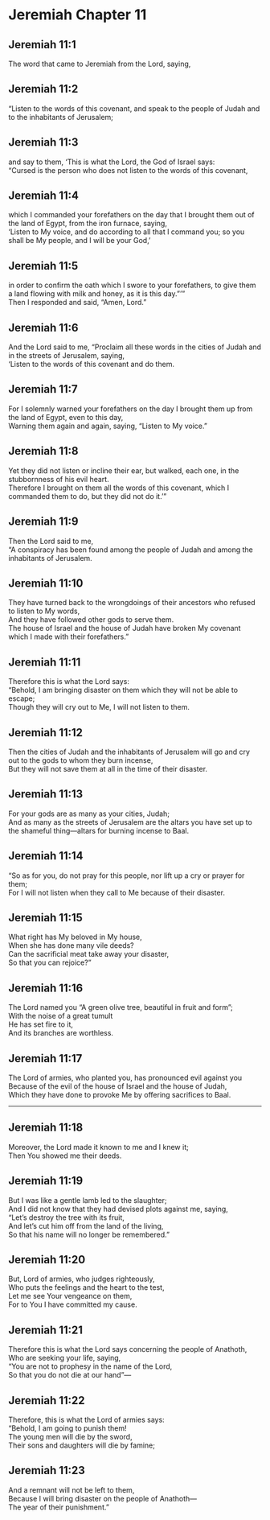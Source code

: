 # Jeremiah Chapter 11

## Jeremiah 11:1  
The word that came to Jeremiah from the Lord, saying,

## Jeremiah 11:2  
“Listen to the words of this covenant, and speak to the people of Judah and to the inhabitants of Jerusalem;

## Jeremiah 11:3  
and say to them, ‘This is what the Lord, the God of Israel says:  
“Cursed is the person who does not listen to the words of this covenant,

## Jeremiah 11:4  
which I commanded your forefathers on the day that I brought them out of the land of Egypt, from the iron furnace, saying,  
‘Listen to My voice, and do according to all that I command you; so you shall be My people, and I will be your God,’

## Jeremiah 11:5  
in order to confirm the oath which I swore to your forefathers, to give them a land flowing with milk and honey, as it is this day.”’”  
Then I responded and said, “Amen, Lord.”

## Jeremiah 11:6  
And the Lord said to me, “Proclaim all these words in the cities of Judah and in the streets of Jerusalem, saying,  
‘Listen to the words of this covenant and do them.

## Jeremiah 11:7  
For I solemnly warned your forefathers on the day I brought them up from the land of Egypt, even to this day,  
Warning them again and again, saying, “Listen to My voice.”

## Jeremiah 11:8  
Yet they did not listen or incline their ear, but walked, each one, in the stubbornness of his evil heart.  
Therefore I brought on them all the words of this covenant, which I commanded them to do, but they did not do it.’”

## Jeremiah 11:9  
Then the Lord said to me,  
“A conspiracy has been found among the people of Judah and among the inhabitants of Jerusalem.

## Jeremiah 11:10  
They have turned back to the wrongdoings of their ancestors who refused to listen to My words,  
And they have followed other gods to serve them.  
The house of Israel and the house of Judah have broken My covenant which I made with their forefathers.”

## Jeremiah 11:11  
Therefore this is what the Lord says:  
“Behold, I am bringing disaster on them which they will not be able to escape;  
Though they will cry out to Me, I will not listen to them.

## Jeremiah 11:12  
Then the cities of Judah and the inhabitants of Jerusalem will go and cry out to the gods to whom they burn incense,  
But they will not save them at all in the time of their disaster.

## Jeremiah 11:13  
For your gods are as many as your cities, Judah;  
And as many as the streets of Jerusalem are the altars you have set up to the shameful thing—altars for burning incense to Baal.

## Jeremiah 11:14  
“So as for you, do not pray for this people, nor lift up a cry or prayer for them;  
For I will not listen when they call to Me because of their disaster.

## Jeremiah 11:15  
What right has My beloved in My house,  
When she has done many vile deeds?  
Can the sacrificial meat take away your disaster,  
So that you can rejoice?”

## Jeremiah 11:16  
The Lord named you “A green olive tree, beautiful in fruit and form”;  
With the noise of a great tumult  
He has set fire to it,  
And its branches are worthless.

## Jeremiah 11:17  
The Lord of armies, who planted you, has pronounced evil against you  
Because of the evil of the house of Israel and the house of Judah,  
Which they have done to provoke Me by offering sacrifices to Baal.

---

## Jeremiah 11:18  
Moreover, the Lord made it known to me and I knew it;  
Then You showed me their deeds.

## Jeremiah 11:19  
But I was like a gentle lamb led to the slaughter;  
And I did not know that they had devised plots against me, saying,  
“Let’s destroy the tree with its fruit,  
And let’s cut him off from the land of the living,  
So that his name will no longer be remembered.”

## Jeremiah 11:20  
But, Lord of armies, who judges righteously,  
Who puts the feelings and the heart to the test,  
Let me see Your vengeance on them,  
For to You I have committed my cause.

## Jeremiah 11:21  
Therefore this is what the Lord says concerning the people of Anathoth,  
Who are seeking your life, saying,  
“You are not to prophesy in the name of the Lord,  
So that you do not die at our hand”—

## Jeremiah 11:22  
Therefore, this is what the Lord of armies says:  
“Behold, I am going to punish them!  
The young men will die by the sword,  
Their sons and daughters will die by famine;

## Jeremiah 11:23  
And a remnant will not be left to them,  
Because I will bring disaster on the people of Anathoth—  
The year of their punishment.”
